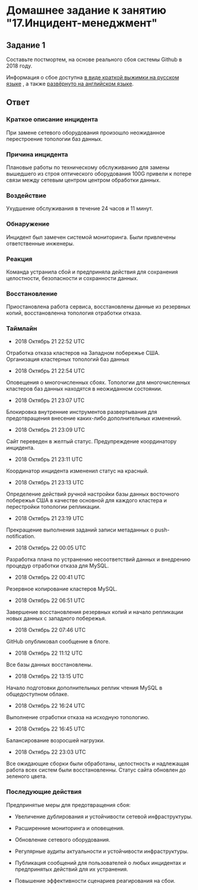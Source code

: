 # Домашнее задание к занятию "17.Инцидент-менеджмент"

## Задание 1

Составьте постмортем, на основе реального сбоя системы Github в 2018 году.

Информация о сбое доступна [в виде краткой выжимки на русском языке](https://habr.com/ru/post/427301/) , а
также [развёрнуто на английском языке](https://github.blog/2018-10-30-oct21-post-incident-analysis/).

## Ответ

### Краткое описание инцидента

При замене сетевого оборудования произошло неожиданное перестроение топологии баз данных.

### Причина инцидента

Плановые работы по техническому обслуживанию для замены вышедшего из строя оптического оборудования 100G привели к потере связи между сетевым центром центром обработки данных.

### Воздействие

Ухудшение обслуживания в течение 24 часов и 11 минут.

### Обнаружение

Инцидент был замечен системой мониторинга. Были привлечены ответственные инженеры.

### Реакция

Команда устранила сбой и предприняла действия для сохранения целостности, безопасности и сохранности данных.

### Восстановление

Приостановлена работа сервиса, восстановлены данные из резервных копий, восстановленна топология отработки отказа.

### Таймлайн

- 2018 Октябрь 21 22:52 UTC

Отработка отказа кластеров на Западном побережье США. Организация кластерных топологий баз данных

- 2018 Октябрь 21 22:54 UTC

Оповещения о многочисленных сбоях. Топологии для многочисленных кластеров баз данных находятся в неожиданном состоянии.

- 2018 Октябрь 21 23:07 UTC

Блокировка внутренние инструментов развертывания для предотвращения внесение каких-либо дополнительных изменений.

- 2018 Октябрь 21 23:09 UTC

Сайт переведен в желтый статус. Предупреждение координатору инцидента.

- 2018 Октябрь 21 23:11 UTC

Координатор инцидента измененил статус на красный.

- 2018 Октябрь 21 23:13 UTC

Определение действий ручной настройки базы данных восточного побережья США в качестве основной для каждого кластера и перестройки топологии репликации.

- 2018 Октябрь 21 23:19 UTC

Прекращение выполнения заданий записи метаданных о push-notification.

- 2018 Октябрь 22 00:05 UTC

Разработка плана по устранению несоответствий данных и внедрению процедур отработки отказа для MySQL.

- 2018 Октябрь 22 00:41 UTC

Резервное копирование кластеров MySQL.

- 2018 Октябрь 22 06:51 UTC

Завершение восстановления резервных копий и начало репликации новых данных с западного побережья.

- 2018 Октябрь 22 07:46 UTC

GitHub опубликовал сообщение в блоге.

- 2018 Октябрь 22 11:12 UTC

Все базы данных восстановлены.

- 2018 Октябрь 22 13:15 UTC

Начало подготовки дополнительных реплик чтения MySQL в общедоступном облаке.

- 2018 Октябрь 22 16:24 UTC

Выполнение отработки отказа на исходную топологию.

- 2018 Октябрь 22 16:45 UTC

Балансирование возросшей нагрузки.

- 2018 Октябрь 22 23:03 UTC

Все ожидающие сборки были обработаны, целостность и надлежащая работа всех систем были восстановленны. Статус сайта обновлен до зеленого цвета.

### Последующие действия

Предпринятые меры для предотвращения сбоя:

- Увеличение дублирования и устойчивости сетевой инфраструктуры.

- Расширенние мониторинга и оповещения.

- Обновление сетевого оборудования.

- Регулярные аудиты актуальности и устойчивости инфраструктуры.

- Публикация сообщений для пользователей о любых инцидентах и предпринятых действий для их устранения.

- Повышение эффективности сценариев реагирования на сбои.
